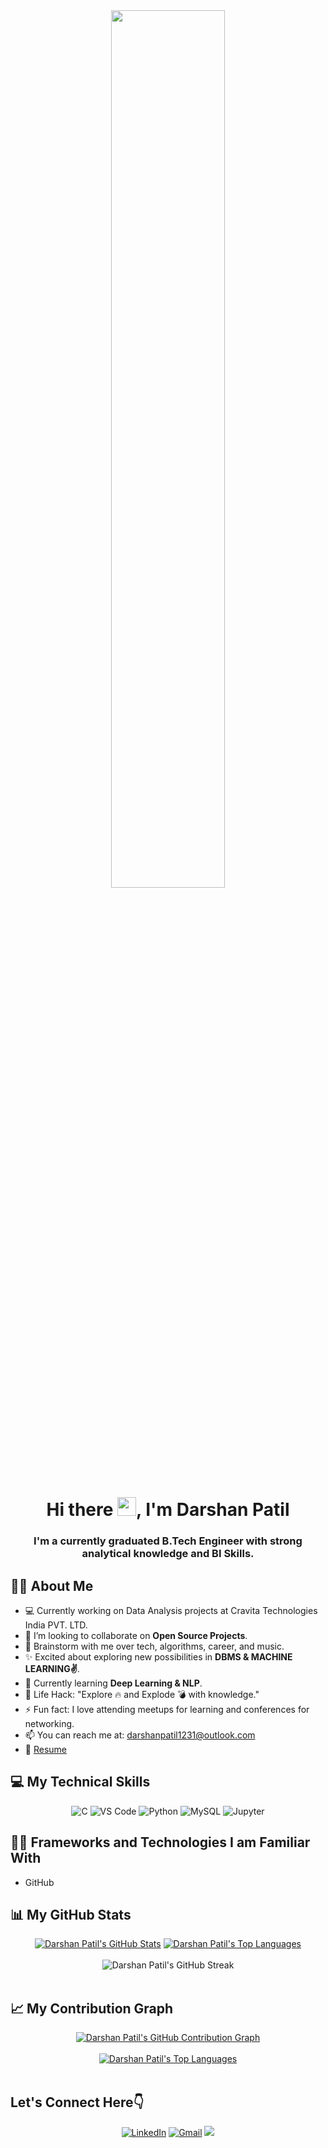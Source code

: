 <div align="center">
  <a href="#"><img width="60%" height="auto" src="https://camo.githubusercontent.com/7de37139d0b4c1ce40865e799b446c0e963a3dd8fb68d239707237c40604fa3d/68747470733a2f2f63646e2e6472696262626c652e636f6d2f75736572732f3733303730332f73637265656e73686f74732f363538313234332f6176656e746f2e676966" height="90px"/></a>
</div>

<h1 align="center">Hi there <img src="https://raw.githubusercontent.com/MartinHeinz/MartinHeinz/master/wave.gif" width="30px">, I'm Darshan Patil </h1>

<h3 align="center">I'm a currently graduated B.Tech Engineer with strong analytical knowledge and BI Skills.</h3>

## 🙋‍♂️ About Me 

- 💻 Currently working on Data Analysis projects at Cravita Technologies India PVT. LTD.
- 👯 I’m looking to collaborate on **Open Source Projects**.
- 💬 Brainstorm with me over tech, algorithms, career, and music.
- ✨ Excited about exploring new possibilities in **DBMS & MACHINE LEARNING✌**.
- 🌱 Currently learning **Deep Learning & NLP**.
- 🎯 Life Hack: "Explore 🔥 and Explode 💣 with knowledge."
- ⚡ Fun fact: I love attending meetups for learning and conferences for networking.
- 📫 You can reach me at: darshanpatil1231@outlook.com
- 📝 [Resume](https://darshanpatil02.github.io/Darshan-Patil-Portfolio/Darshan_Patil_Resume.pdf)

## 💻 My Technical Skills

<p align="center">
  <img alt="C" src="https://img.shields.io/badge/c-%2300599C.svg?&style=for-the-badge&logo=c&logoColor=white" />
  <img alt="VS Code" src="https://img.shields.io/badge/Visual_Studio_Code-0078D4?style=for-the-badge&logo=visual%20studio%20code&logoColor=white" />
  <img alt="Python" src="https://img.shields.io/badge/python-%2314354C.svg?style=for-the-badge&logo=python&logoColor=white" />
  <img alt="MySQL" src="https://img.shields.io/badge/MySQL-00000F?style=for-the-badge&logo=mysql&logoColor=white" />
  <img alt="Jupyter" src="https://img.shields.io/badge/Jupyter-F37626.svg?&style=for-the-badge&logo=Jupyter&logoColor=white" />
</p> 

## 👩‍💻 Frameworks and Technologies I am Familiar With

- GitHub

## 📊 My GitHub Stats

<div align="center">
  <a href="https://github.com/darshanpatil02/github-readme-stats"><img alt="Darshan Patil's GitHub Stats" src="https://github-readme-stats.vercel.app/api?username=darshanpatil02&show_icons=true&count_private=true&theme=react&hide_border=true&bg_color=0D1117" /></a> 
  <a href="https://github.com/darshanpatil02/github-readme-stats"><img alt="Darshan Patil's Top Languages" src="https://github-readme-stats.vercel.app/api/top-langs/?username=darshanpatil02&langs_count=8&count_private=true&layout=compact&theme=react&hide_border=true&bg_color=0D1117" /></a>
</div>
<br/>

<div align="center">
  <img align="center" src="https://github-readme-streak-stats.herokuapp.com/?user=darshanpatil02&theme=dark" alt="Darshan Patil's GitHub Streak" />
</div>
<br/>

## 📈 My Contribution Graph

<div align="center">
  <a href="http://www.github.com/darshanpatil02"><img src="https://github-readme-activity-graph.cyclic.app/graph?username=darshanpatil02&bg_color=000000&color=ffffff&line=10b981&point=ffffff&area_color=000000&area=true&hide_border=true&custom_title=Darshan's%20Commits%20Graph" alt="Darshan Patil's GitHub Contribution Graph" /></a>
</div>
<br/>

<div align="center">
  <a href="https://github.com/darshanpatil02" align="left"><img src="https://github-readme-stats.vercel.app/api/top-langs/?username=darshanpatil02&langs_count=10&title_color=22c55e&text_color=ffffff&icon_color=10b981&bg_color=000000&hide_border=true&locale=en&custom_title=Top%20%Languages" alt="Darshan Patil's Top Languages" /></a>
</div>
<br/>

## Let's Connect Here👇

<div align="center">
  <a href="https://www.linkedin.com/in/patil-darshan/" target="_blank"><img alt="LinkedIn" src="https://img.shields.io/badge/linkedin%20-%230077B5.svg?&style=for-the-badge&logo=linkedin&logoColor=white" /></a>
  <a href="mailto:darshanpatil1231@outlook.com"><img  alt="Gmail" src="https://img.shields.io/badge/Gmail-D14836?style=for-the-badge&logo=gmail&logoColor=white" /></a>
  <a href="https://twitter.com/Darshan_Patil_1" target="_blank"><img src="https://img.shields.io/badge/twitter-%2300acee.svg?&style=for-the-badge&logo=twitter&logoColor=white&alt=twitter" /></a>
</div>
